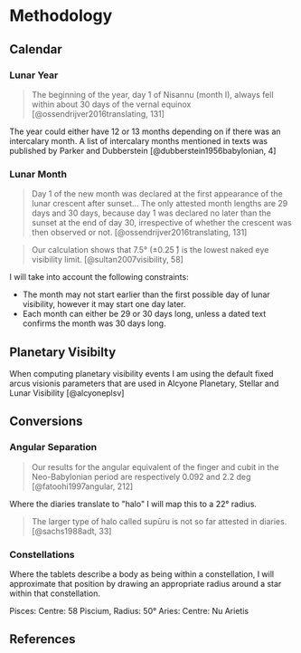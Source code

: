 # Methodology

## Calendar

### Lunar Year

> The beginning of the year, day 1 of Nisannu (month I), always fell within about 30 days of the vernal equinox
> [@ossendrijver2016translating, 131]

The year could either have 12 or 13 months depending on if there was an intercalary month. 
A list of intercalary months mentioned in texts was published by Parker and Dubberstein [@dubberstein1956babylonian, 4]

### Lunar Month

> Day 1 of the new month was declared at the first appearance of the lunar crescent after sunset...
> The only attested month lengths are 29 days and 30 days, because day 1 was declared no later than the sunset at the
> end of day 30, irrespective of whether the crescent was then observed or not. 
> [@ossendrijver2016translating, 131]

> Our calculation shows that 7.5° (±0.25 ̊) is the lowest naked eye visibility limit.
> [@sultan2007visibility, 58]

I will take into account the following constraints:

- The month may not start earlier than the first possible day of lunar visibility, however it may start one day later.
- Each month can either be 29 or 30 days long, unless a dated text confirms the month was 30 days long.

## Planetary Visibilty

When computing planetary visibility events I am using the default fixed arcus visionis parameters
that are used in Alcyone Planetary, Stellar and Lunar Visibility [@alcyoneplsv]

## Conversions

### Angular Separation

> Our results for the angular equivalent of the finger and cubit in the Neo-Babylonian period are respectively 0.092 
> and 2.2 deg
> [@fatoohi1997angular, 212]

Where the diaries translate to "halo" I will map this to a 22° radius.

> The larger type of halo called supūru is not so far attested in diaries.
> [@sachs1988adt, 33]

### Constellations

Where the tablets describe a body as being within a constellation, I will approximate that position
by drawing an appropriate radius around a star within that constellation. 

Pisces: Centre: 58 Piscium, Radius: 50° 
Aries: Centre: Nu Arietis

## References
